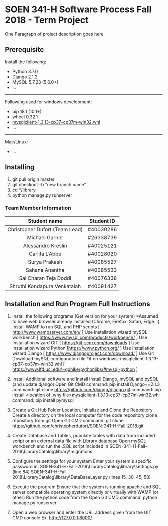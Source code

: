 # SOEN 341-H Software Process Fall 2018 - Term Project

One Paragraph of project description goes here

## Prerequisite
Install the following:
* Python 3.7.0
* Django 2.1.2
* MySQL 5.7.23 (5.6.0+)
* ...
----
Following used for windows development:
* pip 18.1 (10.1+)
* wheel 0.32.1
* [mysqlclient-1.3.13-cp37-cp37m-win32.whl](https://www.lfd.uci.edu/~gohlke/pythonlibs/#mysql-python)
* ...
---
Mac/Linux:
* ...

## Installing

1. git pull origin master
2. git checkout -b "new branch name"
3. cd */library
4. python manage.py runserver

### Team Member Information
| Student name       | Student ID |
| :-----------------:|:-----------:|
| Christopher Dufort (Team Lead) | #40030286 |
| Michael Garner	 | #26338739 |
| Alessandro Kreslin	 |#40025121|	
|Carlita L’Abbe	 |	#40028020	|
|Surya Prakash |	#40085527	|
|Sahana Anantha |	#40085533	|
| Sai Charan Teja Doddi |	#40076338	|
| Shruthi Kondapura Venkataiah|	#40091427|

## Installation and Run Program Full Instructions
1. Install the following programs (Get version for your system)
*Assumed to have web browser already installed (Chrome, Firefox, Safari, Edge...)
Install WAMP to run SQL and PHP scripts [ http://www.wampserver.com/en/ ] Use Installation wizard
mySQL workbench   [ https://www.mysql.com/products/workbench/ ]   Use Installation wizard
GIT [ https://git-scm.com/downloads ]   Use Installation wizard
Python [https://www.python.org/ ]    Use Installation wizard
Django [ https://www.djangoproject.com/download/ ] Use Git
Download mySQL configuration file 
  *if on windows: mysqlclient-1.3.13-cp37-cp37m-win32.whl [ https://www.lfd.uci.edu/~gohlke/pythonlibs/#mysql-python ]

2. Install Additional software and Install
Install Django, mySQL and pySQL (and update django)
  Open Git CMD 
  command: pip install Django==2.1.3
  command: git clone https://github.com/django/django.git
  command: pip install <location of .why file>mysqlclient-1.3.13-cp37-cp37m-win32.whl
  command: pip install pymysql

3. Create a Git Hub Folder Location, Initialize and Clone the Repository
Create a directory on the local computer for the code repository
clone repository from git
  Open Git CMD 
  command:  git clone https://github.com/christopherdufort/SOEN-341-H-Fall-2018.git

4. Create Database and Tables, populate tables with data from included script or an external data file with Library database
Open mySQL workbench and run the .SQL script included in SOEN-341-H-Fall-2018\LibraryCatalog\library\migrations

5. Configure the settings for your system
Enter your system's specific password in:
  SOEN-341-H-Fall-2018\LibraryCatalog\library\settings.py (line 84)
  SOEN-341-H-Fall-2018\LibraryCatalog\library\DataBaseLayer.py (lines 15, 30, 45, 58)

6. Execute the program
Ensure that the system is running apache and SQL server compatible operating system directly or virtually with WAMP (or other)
Run the python code from the 
  Open Git CMD 
  command: python manage.py runserver
  
7. Open a web browser and enter the URL address given from the GIT CMD console 
Ex. http://127.0.0.1:8000/



